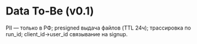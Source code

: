 # Data To‑Be (v0.1)
PII — только в РФ; presigned выдача файлов (TTL 24ч); трассировка по run_id; client_id→user_id связывание на signup.
